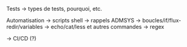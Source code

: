 Tests
	-> types de tests, pourquoi, etc.

Automatisation
	-> scripts shell
		-> rappels ADMSYS
	-> boucles/if/flux-redir/variables
	-> echo/cat/less et autres commandes
	-> regex
	
-> CI/CD (?)